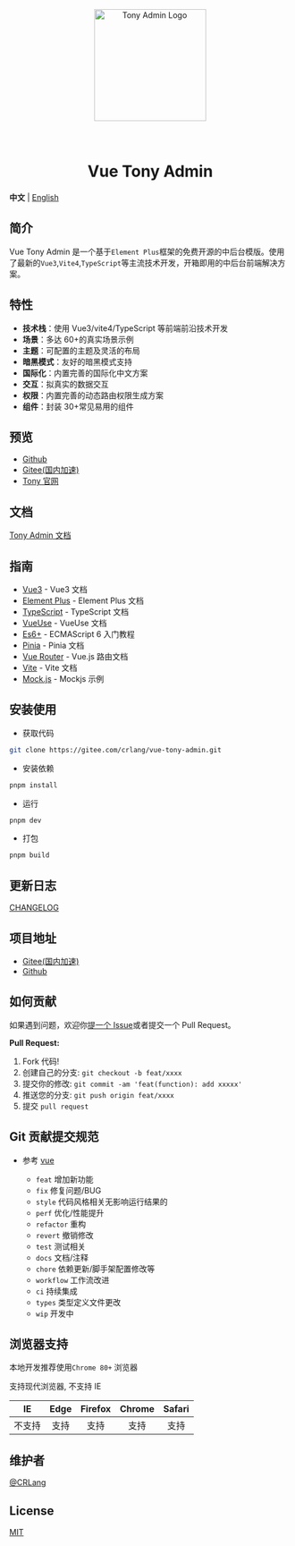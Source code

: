 <div align="center">
<a href="https://github.com/crlang/vue-tony-admin"> <img alt="Tony Admin Logo" width="200" height="200" src="http://tony.crlang.com/images/logo.png"></a>
<br>
<br>
<br>
<h1>Vue Tony Admin</h1>
</div>

**中文** | [English](./README.en-US.md)

## 简介

Vue Tony Admin 是一个基于`Element Plus`框架的免费开源的中后台模版。使用了最新的`Vue3`,`Vite4`,`TypeScript`等主流技术开发，开箱即用的中后台前端解决方案。

## 特性

- **技术栈**：使用 Vue3/vite4/TypeScript 等前端前沿技术开发
- **场景**：多达 60+的真实场景示例
- **主题**：可配置的主题及灵活的布局
- **暗黑模式**：友好的暗黑模式支持
- **国际化**：内置完善的国际化中文方案
- **交互**：拟真实的数据交互
- **权限**：内置完善的动态路由权限生成方案
- **组件**：封装 30+常见易用的组件

## 预览

- [Github](https://crlang.github.io/vue-tony-admin-site)
- [Gitee(国内加速)](https://crlang.gitee.io/vue-tony-admin-site)
- [Tony 官网](https://tony.crlang.com/vue-tony-admin-site)

## 文档

[Tony Admin 文档](https://tony.crlang.com/doc/)

## 指南

- [Vue3](https://cn.vuejs.org/) - Vue3 文档
- [Element Plus](https://element-plus.org/zh-CN/guide/design.html) - Element Plus 文档
- [TypeScript](https://www.typescriptlang.org/docs/) - TypeScript 文档
- [VueUse](https://vueuse.org/functions.html) - VueUse 文档
- [Es6+](http://es6.ruanyifeng.com/) - ECMAScript 6 入门教程
- [Pinia](https://pinia.vuejs.org/zh/) - Pinia 文档
- [Vue Router](https://router.vuejs.org/zh/) - Vue.js 路由文档
- [Vite](https://cn.vitejs.dev/) - Vite 文档
- [Mock.js](http://mockjs.com/examples.html) - Mockjs 示例

## 安装使用

- 获取代码

```bash
git clone https://gitee.com/crlang/vue-tony-admin.git
```

- 安装依赖

```bash
pnpm install
```

- 运行

```bash
pnpm dev
```

- 打包

```bash
pnpm build
```

## 更新日志

[CHANGELOG](./CHANGELOG.zh_CN.md)

## 项目地址

- [Gitee(国内加速)](https://gitee.com/crlang/vue-tony-admin)
- [Github](https://github.com/crlang/vue-tony-admin)

## 如何贡献

如果遇到问题，欢迎你[提一个 Issue](https://github.com/crlang/vue-tony-admin/issues/new/choose)或者提交一个 Pull Request。

**Pull Request:**

1. Fork 代码!
2. 创建自己的分支: `git checkout -b feat/xxxx`
3. 提交你的修改: `git commit -am 'feat(function): add xxxxx'`
4. 推送您的分支: `git push origin feat/xxxx`
5. 提交 `pull request`

## Git 贡献提交规范

- 参考 [vue](https://github.com/vuejs/vue/blob/dev/.github/COMMIT_CONVENTION.md)

  - `feat` 增加新功能
  - `fix` 修复问题/BUG
  - `style` 代码风格相关无影响运行结果的
  - `perf` 优化/性能提升
  - `refactor` 重构
  - `revert` 撤销修改
  - `test` 测试相关
  - `docs` 文档/注释
  - `chore` 依赖更新/脚手架配置修改等
  - `workflow` 工作流改进
  - `ci` 持续集成
  - `types` 类型定义文件更改
  - `wip` 开发中

## 浏览器支持

本地开发推荐使用`Chrome 80+` 浏览器

支持现代浏览器, 不支持 IE

|   IE   | Edge | Firefox | Chrome | Safari |
| :----: | :--: | :-----: | :----: | :----: |
| 不支持 | 支持 |  支持   |  支持  |  支持  |

## 维护者

[@CRLang](https://github.com/crlang)

## License

[MIT](./LICENSE)
